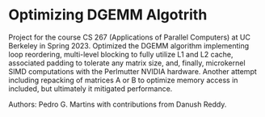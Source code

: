 # Optimizing DGEMM Algotrith

Project for the course CS 267 (Applications of Parallel Computers) at UC Berkeley in Spring 2023. Optimized the DGEMM algorithm implementing loop reordering, multi-level blocking to fully utilize L1 and L2 cache, associated padding to tolerate any matrix size, and, finally, microkernel SIMD computations with the Perlmutter NVIDIA hardware. Another attempt including repacking of matrices A or B to optimize memory access in included, but ultimately it mitigated performance. 

Authors: Pedro G. Martins with contributions from Danush Reddy.  

